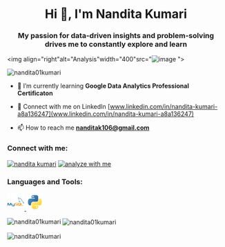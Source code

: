 <h1 align="center">Hi 👋, I'm Nandita Kumari</h1>
<h3 align="center">My passion for data-driven insights and problem-solving drives me to constantly explore and learn</h3>

<img align="right"alt="Analysis"width="400"src="![image](https://github.com/Nandita01kumari/Nandita01kumari/assets/146748070/5d1fc0b9-7fb8-452f-ab35-6c33cfbbaee6)
">

<p align="left"> <img src="https://komarev.com/ghpvc/?username=nandita01kumari&label=Profile%20views&color=0e75b6&style=flat" alt="nandita01kumari" /> </p>

- 🌱 I’m currently learning **Google Data Analytics Professional Certificaton**

- 📱 Connect with me on LinkedIn [www.linkedin.com/in/nandita-kumari-a8a136247](www.linkedin.com/in/nandita-kumari-a8a136247)

- 📫 How to reach me **nanditak106@gmail.com**

<h3 align="left">Connect with me:</h3>
<p align="left">
<a href="https://linkedin.com/in/nandita kumari" target="blank"><img align="center" src="https://raw.githubusercontent.com/rahuldkjain/github-profile-readme-generator/master/src/images/icons/Social/linked-in-alt.svg" alt="nandita kumari" height="30" width="40" /></a>
<a href="https://www.youtube.com/c/analyze with me" target="blank"><img align="center" src="https://raw.githubusercontent.com/rahuldkjain/github-profile-readme-generator/master/src/images/icons/Social/youtube.svg" alt="analyze with me" height="30" width="40" /></a>
</p>

<h3 align="left">Languages and Tools:</h3>
<p align="left"> <a href="https://www.mysql.com/" target="_blank" rel="noreferrer"> <img src="https://raw.githubusercontent.com/devicons/devicon/master/icons/mysql/mysql-original-wordmark.svg" alt="mysql" width="40" height="40"/> </a> <a href="https://www.python.org" target="_blank" rel="noreferrer"> <img src="https://raw.githubusercontent.com/devicons/devicon/master/icons/python/python-original.svg" alt="python" width="40" height="40"/> </a> </p>

<p><img align="left" src="https://github-readme-stats.vercel.app/api/top-langs?username=nandita01kumari&show_icons=true&locale=en&layout=compact" alt="nandita01kumari" /></p>

<p>&nbsp;<img align="center" src="https://github-readme-stats.vercel.app/api?username=nandita01kumari&show_icons=true&locale=en" alt="nandita01kumari" /></p>

<p><img align="center" src="https://github-readme-streak-stats.herokuapp.com/?user=nandita01kumari&" alt="nandita01kumari" /></p>
